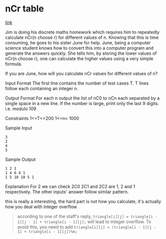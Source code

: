 nCr table
==================
[link](https://www.hackerrank.com/challenges/ncr-table)

Jim is doing his discrete maths homework which requires him to repeatedly calculate nCr(n choose r) for different values of n. Knowing that this is time consuming, he goes to his sister June for help. June, being a computer science student knows how to convert this into a computer program and generate the answers quickly. She tells him, by storing the lower values of nCr(n choose r), one can calculate the higher values using a very simple formula.

If you are June, how will you calculate nCr values for different values of n?

Input Format 
The first line contains the number of test cases T. 
T lines follow each containing an integer n.

Output Format 
For each n output the list of nC0 to nCn each separated by a single space in a new line. If the number is large, print only the last 9 digits. i.e. modulo 109

Constraints 
1<=T<=200 
1<=n< 1000

Sample Input
```
3
2
4
5
```
Sample Output
```
1 2 1
1 4 6 4 1
1 5 10 10 5 1
```
Explanation 
For 2 we can check 2C0 2C1 and 2C2 are 1, 2 and 1 respectively. The other inputs' answer follow similar pattern.

this is really a interesting, the hard part is not how you calculate, it's actually how you deal with integer overflow

>according to one of the staff's reply,
>`triangle[i][j] = triangle[i - 1][j - 1] + triangle[i - 1][j];`
>will lead to integer overflow. To avoid this, you need to add
>`triangle[i][j] = (triangle[i - 1][j - 1] + triangle[i - 1][j])%m;`